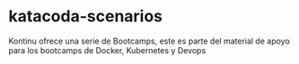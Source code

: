 # katacoda-scenarios

Kontinu ofrece una serie de Bootcamps, este es parte del material de apoyo para los bootcamps de Docker, Kubernetes y Devops